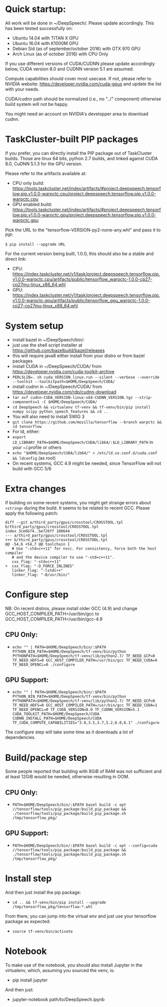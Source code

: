 Quick startup:
==============

All work will be done in ~/DeepSpeech/. Please update accordingly.
This has been tested successfully on:
* Ubuntu 14.04 with TITAN X GPU
* Ubuntu 16.04 with K1000M GPU
* Debian Sid (as of september/october 2016) with GTX 970 GPU
* Arch Linux (as of october 2016) with CPU Only

If you use different versions of CUDA/CUDNN please update accordingly below,
CUDA version 8.0 and CUDNN version 5.1 are assumed.

Compute capabilities should cover most usecase. If not, please refer to NVIDIA
website: https://developer.nvidia.com/cuda-gpus and update the list with your
needs.

CUDA/cudnn path should be normalized (i.e., no "../" component) otherwise build
system will not be happy.

You might need an account on NVIDIA's developper area to download cudnn.

# TaskCluster-built PIP packages

If you prefer, you can directly install the PIP package out of TaskCluster
builds. Those are linux 64 bits, python 2.7 builds, and linked against CUDA 8.0,
CuDNN 5.1.3 for the GPU version.

Please refer to the artifacts available at:
* CPU only build: https://tools.taskcluster.net/index/artifacts/#project.deepspeech.tensorflow.pip.v1.0.0-warpctc.cpu/project.deepspeech.tensorflow.pip.v1.0.0-warpctc.cpu
* GPU enabled build: https://tools.taskcluster.net/index/artifacts/#project.deepspeech.tensorflow.pip.v1.0.0-warpctc.gpu/project.deepspeech.tensorflow.pip.v1.0.0-warpctc.gpu

Pick the URL to the "tensorflow-VERSION-py2-none-any.whl" and pass it to PIP:
```
$ pip install --upgrade URL
```

For the current version being built, 1.0.0, this should also be a stable
and direct link:
* CPU: https://index.taskcluster.net/v1/task/project.deepspeech.tensorflow.pip.v1.0.0-warpctc.cpu/artifacts/public/tensorflow_warpctc-1.0.0-cp27-cp27mu-linux_x86_64.whl
* GPU: https://index.taskcluster.net/v1/task/project.deepspeech.tensorflow.pip.v1.0.0-warpctc.gpu/artifacts/public/tensorflow_gpu_warpctc-1.0.0-cp27-cp27mu-linux_x86_64.whl

# System setup

* install bazel in ~/DeepSpeech/bin/:
 * just use the shell script installer at https://github.com/bazelbuild/bazel/releases
 * this will require java8 either install from your distro or from bazel packages
* install CUDA in ~/DeepSpeech/CUDA/ from https://developer.nvidia.com/cuda-toolkit-archive
 * ``PERL5LIB=. sh cuda_VERSION_linux.run --silent --verbose --override --toolkit --toolkitpath=$HOME/DeepSpeech/CUDA/``
* install cudnn in ~/DeepSpeech/CUDA/ from https://developer.nvidia.com/rdp/cudnn-download
 * ``tar xvf cudnn-CUDA_VERSION-linux-x64-CUDNN_VERSION.tgz --strip-components=1 -C $HOME/DeepSpeech/CUDA/``
* ``cd DeepSpeech && virtualenv tf-venv && tf-venv/bin/pip install numpy scipy python_speech_features && cd ..``
* You will also need to install SWIG 3
* ``git clone https://github.com/mozilla/tensorflow --branch warpctc && cd tensorflow``
* For ld, either:
 * ``export LD_LIBRARY_PATH=$HOME/DeepSpeech/CUDA/lib64/:$LD_LIBRARY_PATH`` in your ~/.profile or others
 * ``echo "$HOME/DeepSpeech/CUDA/lib64/" > /etc/ld.so.conf.d/cuda.conf && ldconfig`` (as root)
* On recent systems, GCC 4.9 might be needed, since TensorFlow will not build with GCC 5/6

# Extra changes

If building on some recent systems, you might get strange errors about ``<string>``
during the build. It seems to be related to recent GCC. Please apply the following patch:
```
diff --git a/third_party/gpus/crosstool/CROSSTOOL.tpl b/third_party/gpus/crosstool/CROSSTOOL.tpl
index 3ce6b74..be726ff 100644
--- a/third_party/gpus/crosstool/CROSSTOOL.tpl
+++ b/third_party/gpus/crosstool/CROSSTOOL.tpl
@@ -54,6 +54,7 @@ toolchain {
   # Use "-std=c++11" for nvcc. For consistency, force both the host compiler
   # and the device compiler to use "-std=c++11".
   cxx_flag: "-std=c++11"
+  cxx_flag: "-D_FORCE_INLINES"
   linker_flag: "-lstdc++"
   linker_flag: "-B/usr/bin/"
```

# Configure step

NB: On recent distros, please install older GCC (4.9) and change GCC_HOST_COMPILER_PATH=/usr/bin/gcc to GCC_HOST_COMPILER_PATH=/usr/bin/gcc-4.9

## CPU Only:
* ``echo "" | PATH=$HOME/DeepSpeech/bin/:$PATH PYTHON_BIN_PATH=$HOME/DeepSpeech/tf-venv/bin/python PYTHONPATH=$HOME/DeepSpeech/tf-venv/lib/python2.7/ TF_NEED_GCP=0 TF_NEED_HDFS=0 GCC_HOST_COMPILER_PATH=/usr/bin/gcc TF_NEED_CUDA=0 TF_NEED_OPENCL=0 ./configure``

## GPU Support:
* ``echo "" | PATH=$HOME/DeepSpeech/bin/:$PATH PYTHON_BIN_PATH=$HOME/DeepSpeech/tf-venv/bin/python PYTHONPATH=$HOME/DeepSpeech/tf-venv/lib/python2.7/ TF_NEED_GCP=0 TF_NEED_HDFS=0 GCC_HOST_COMPILER_PATH=/usr/bin/gcc TF_NEED_CUDA=1 TF_NEED_OPENCL=0 TF_CUDA_VERSION=8.0 TF_CUDNN_VERSION=5.1 CUDA_TOOLKIT_PATH=$HOME/DeepSpeech/CUDA CUDNN_INSTALL_PATH=$HOME/DeepSpeech/CUDA TF_CUDA_COMPUTE_CAPABILITIES="3.0,3.5,3.7,5.2,6.0,6.1" ./configure``

The configure step will take some time as it downloads a lot of dependencies.

# Build/package step

Some people reported that building with 8GiB of RAM was not sufficient and at
least 12GiB would be needed, otherwise resulting in OOM.

## CPU Only:
* ``PATH=$HOME/DeepSpeech/bin/:$PATH bazel build -c opt //tensorflow/tools/pip_package:build_pip_package && ./tensorflow/tools/pip_package/build_pip_package.sh /tmp/tensorflow_pkg/``

## GPU Support:
* ``PATH=$HOME/DeepSpeech/bin/:$PATH bazel build -c opt --config=cuda //tensorflow/tools/pip_package:build_pip_package && ./tensorflow/tools/pip_package/build_pip_package.sh /tmp/tensorflow_pkg/``

# Install step
And then just install the pip package:
* ``cd .. && tf-venv/bin/pip install --upgrade /tmp/tensorflow_pkg/tensorflow-*.whl``

From there, you can jump into the virtual env and just use your tensorflow
package as expected:
* ``source tf-venv/bin/activate``

# Notebook
To make use of the notebook, you should also install Jupyter in the virtualenv,
which, assuming you sourced the venv, is:
* pip install jupyter

And then just:
* jupyter-notebook path/to/DeepSpeech.ipynb
